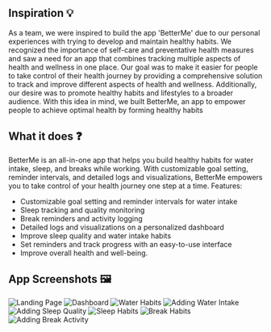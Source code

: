## Inspiration 💡

As a team, we were inspired to build the app 'BetterMe' due to our personal experiences with trying to develop and maintain healthy habits. We recognized the importance of self-care and preventative health measures and saw a need for an app that combines tracking multiple aspects of health and wellness in one place. Our goal was to make it easier for people to take control of their health journey by providing a comprehensive solution to track and improve different aspects of health and wellness. Additionally, our desire was to promote healthy habits and lifestyles to a broader audience. With this idea in mind, we built BetterMe, an app to empower people to achieve optimal health by forming healthy habits

## **What it does ❓**

BetterMe is an all-in-one app that helps you build healthy habits for water intake, sleep, and breaks while working. With customizable goal setting, reminder intervals, and detailed logs and visualizations, BetterMe empowers you to take control of your health journey one step at a time.
Features:

- Customizable goal setting and reminder intervals for water intake
- Sleep tracking and quality monitoring
- Break reminders and activity logging
- Detailed logs and visualizations on a personalized dashboard
- Improve sleep quality and water intake habits
- Set reminders and track progress with an easy-to-use interface
- Improve overall health and well-being.

## **App Screenshots 🖼️**
![Landing Page](https://user-images.githubusercontent.com/41827102/213908008-78148555-df61-4cb1-996a-8100495d3baa.png)
![Dashboard](https://user-images.githubusercontent.com/41827102/213908014-905d63fa-f491-4110-b530-3ff0b0e4f747.png)
![Water Habits](https://user-images.githubusercontent.com/41827102/213908022-dc41c197-66b3-46ec-93c6-bd62a95cd2a7.png)
![Adding Water Intake](https://user-images.githubusercontent.com/41827102/213908028-6888e01e-a196-459c-96e0-45fbbc3dc1de.png)
![Adding Sleep Quality](https://user-images.githubusercontent.com/41827102/213908029-6d7df14e-6735-4395-b2df-2a5557706679.png)
![Sleep Habits](https://user-images.githubusercontent.com/41827102/213908030-7afcde99-8e87-4da8-b81e-88c3d896927b.png)
![Break Habits](https://user-images.githubusercontent.com/41827102/213908034-7a901c5c-fe36-441d-9411-667d0726dc95.png)
![Adding Break Activity](https://user-images.githubusercontent.com/41827102/213908036-a5c8a375-2e4d-4ec6-8b1e-15f01427a7a4.png)

